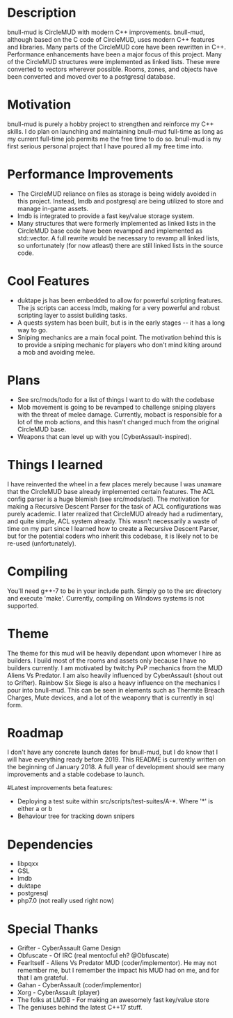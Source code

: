 # Description
bnull-mud is CircleMUD with modern C++ improvements. bnull-mud, although 
based on the C code of CircleMUD, uses modern C++ features and libraries.
Many parts of the CircleMUD core have been rewritten in C++. Performance
enhancements have been a major focus of this project. Many of the CircleMUD
structures were implemented as linked lists. These were converted to vectors
wherever possible. Rooms, zones, and objects have been converted and moved
over to a postgresql database. 

# Motivation
bnull-mud is purely a hobby project to strengthen and reinforce my C++ skills.
I do plan on launching and maintaining bnull-mud full-time as long as my
current full-time job permits me the free time to do so. bnull-mud is my
first serious personal project that I have poured all my free time into. 

# Performance Improvements
* The CircleMUD reliance on files as storage is being widely avoided in this project. Instead, lmdb and postgresql are 
being utilized to store and manage in-game assets. 
* lmdb is integrated to provide a fast key/value storage system. 
* Many structures that were formerly implemented as linked lists in the CircleMUD base code have been revamped and implemented as std::vector. A full rewrite would be necessary to revamp all linked lists, so unfortunately (for now atleast) there are still linked lists in the source code.

# Cool Features 
* duktape js has been embedded to allow for powerful scripting features. The js scripts can access lmdb, making for a very powerful and robust scripting layer to assist building tasks.
* A quests system has been built, but is in the early stages -- it has a long way to go. 
* Sniping mechanics are a main focal point. The motivation behind this is to provide a sniping mechanic for players
who don't mind kiting around a mob and avoiding melee. 

# Plans
* See src/mods/todo for a list of things I want to do with the codebase
* Mob movement is going to be revamped to challenge sniping players with the threat of melee damage. Currently, mobact is responsible for a lot of the mob actions, and this hasn't changed much from the original CircleMUD base.
* Weapons that can level up with you (CyberAssault-inspired).

# Things I learned
I have reinvented the wheel in a few places merely because I was unaware
that the CircleMUD base already implemented certain features. The ACL 
config parser is a huge blemish (see src/mods/acl). The motivation for making
a Recursive Descent Parser for the task of ACL configurations was purely 
academic. I later realized that CircleMUD already had a rudimentary, and quite 
simple, ACL system already. This wasn't necessarily a waste of time on my part
since I learned how to create a Recursive Descent Parser, but for the potential
coders who inherit this codebase, it is likely not to be re-used (unfortunately).

# Compiling

You'll need g++-7 to be in your include path. Simply go to the src directory
and execute 'make'. Currently, compiling on Windows systems is not supported.

# Theme
The theme for this mud will be heavily dependant upon whomever I hire as builders.
I build most of the rooms and assets only because I have no builders currently.
I am motivated by twitchy PvP mechanics from the MUD Aliens Vs Predator. I am also
heavily influenced by CyberAssault (shout out to Grifter). Rainbow Six Siege is
also a heavy influence on the mechanics I pour into bnull-mud. This can be seen
in elements such as Thermite Breach Charges, Mute devices, and a lot of the weaponry
that is currently in sql form. 

# Roadmap
I don't have any concrete launch dates for bnull-mud, but I do know that I will
have everything ready before 2019. This README is currently written on the beginning
of January 2018. A full year of development should see many improvements and a stable
codebase to launch. 

#Latest improvements
beta features:
- Deploying a test suite within src/scripts/test-suites/A-\*. Where '\*' is either a or b
- Behaviour tree for tracking down snipers

# Dependencies
* libpqxx
* GSL
* lmdb
* duktape
* postgresql
* php7.0 (not really used right now)

# Special Thanks
* Grifter - CyberAssault Game Design
* Obfuscate - Of IRC (real mentocful eh? @Obfuscate)
* FearItself - Aliens Vs Predator MUD (coder/implementor). He may not remember me, but I remember the impact his MUD had on me, and for that I am grateful.
* Gahan - CyberAssault (coder/implementor)
* Xorg - CyberAssault (player)
* The folks at LMDB - For making an awesomely fast key/value store
* The geniuses behind the latest C++17 stuff. 
